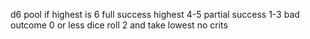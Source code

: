d6 pool
if highest is 6 full success
highest 4-5 partial success
1-3 bad outcome
0 or less dice roll 2 and take lowest no crits
